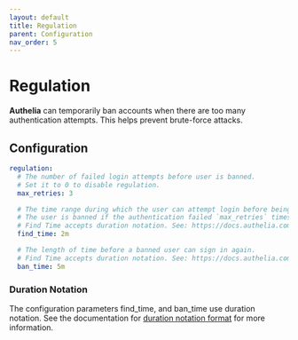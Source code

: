 ```yaml
---
layout: default
title: Regulation
parent: Configuration
nav_order: 5
---
```


# Regulation

**Authelia** can temporarily ban accounts when there are too many
authentication attempts. This helps prevent brute-force attacks.

## Configuration

```yaml
regulation:
  # The number of failed login attempts before user is banned.
  # Set it to 0 to disable regulation.
  max_retries: 3

  # The time range during which the user can attempt login before being banned.
  # The user is banned if the authentication failed `max_retries` times in a `find_time` seconds window.
  # Find Time accepts duration notation. See: https://docs.authelia.com/configuration/index.html#duration-notation-format
  find_time: 2m

  # The length of time before a banned user can sign in again.
  # Find Time accepts duration notation. See: https://docs.authelia.com/configuration/index.html#duration-notation-format
  ban_time: 5m
```

### Duration Notation

The configuration parameters find_time, and ban_time use duration notation. See the documentation
for [duration notation format](index.md#duration-notation-format) for more information.